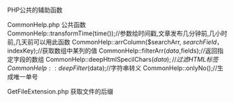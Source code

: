 # 
PHP公共的辅助函数


CommonHelp.php   公共函数<br>
    CommonHelp::transformTime(time());//参数给时间戳,文章发布几分钟前,几小时前,几天前可以用此函数
    CommonHelp::arrColumn($searchArr, $searchField，$indexKey);//获取数组中某列的值
    CommonHelp::filterArr($data,$fields);//返回指定字段的数组
    CommonHelp::deepHtmlSpecilChars($data);//过滤HTML标签
    CommonHelp::deepFilter($data);//字符串转义
    CommonHelp::onlyNo();//生成唯一单号

GetFileExtension.php 获取文件的后缀


